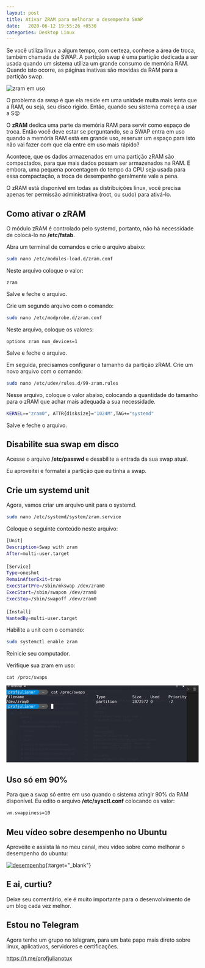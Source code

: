 ```yaml
---
layout: post
title: Ativar ZRAM para melhorar o desempenho SWAP
date:   2020-06-12 19:55:26 +0530
categories: Desktop Linux
---
```


Se você utiliza linux a algum tempo, com certeza, conhece a área de troca, também chamada de SWAP. A partição swap é uma partição dedicada a ser usada quando um sistema utiliza um grande consumo de memória RAM. Quando isto ocorre, as páginas inativas são movidas da RAM para a partição swap.

![zram em uso](https://profjulianoramos.github.io/linux/blog/images/zram.png)

O problema da swap é que ela reside em uma unidade muita mais lenta que a RAM, ou seja, seu disco rígido. Então, quando seu sistema começa a usar a S:worried:

O **zRAM** dedica uma parte da memória RAM para servir como espaço de troca. Então você deve estar se perguntando, se a SWAP entra em uso quando a memória RAM está em grande uso, reservar um espaço para isto não vai fazer com que ela entre em uso mais rápido?

Acontece, que os dados armazenados em uma partição zRAM são compactados, para que mais dados possam ser armazenados na RAM. E embora, uma pequena porcentagem do tempo da CPU seja usada para essa compactação, a troca de desempenho geralmente vale a pena. 

O zRAM está disponível em todas as distribuições linux, você precisa apenas ter permissão administrativa (root, ou sudo) para ativá-lo.

## Como ativar o zRAM

O módulo zRAM é controlado pelo systemd, portanto, não há necessidade de colocá-lo no **/etc/fstab**. 

Abra um terminal de comandos e crie o arquivo abaixo:

```bash
sudo nano /etc/modules-load.d/zram.conf
```

Neste arquivo coloque o valor:

```
zram
```

Salve e feche o arquivo.

Crie um segundo arquivo com o comando:

```bash
sudo nano /etc/modprobe.d/zram.conf
```

Neste arquivo, coloque os valores:

```
options zram num_devices=1
```

Salve e feche o arquivo.

Em seguida, precisamos configurar o tamanho da partição zRAM. Crie um novo arquivo com o comando:

```bash
sudo nano /etc/udev/rules.d/99-zram.rules
```

Nesse arquivo, coloque o valor abaixo, colocando a quantidade do tamanho para o zRAM que achar mais adequada a sua necessidade.

```bash
KERNEL=="zram0", ATTR{disksize}="1024M",TAG+="systemd"
```

Salve e feche o arquivo.


## Disabilite sua swap em disco

Acesse o arquivo **/etc/passwd** e desabilite a entrada da sua swap atual. 

Eu aproveitei e formatei a partição que eu tinha a swap.


## Crie um systemd unit

Agora, vamos criar um arquivo unit para o systemd. 

```bash
sudo nano /etc/systemd/system/zram.service
``` 

Coloque o seguinte conteúdo neste arquivo:

```bash
[Unit]
Description=Swap with zram
After=multi-user.target

[Service]
Type=oneshot 
RemainAfterExit=true
ExecStartPre=/sbin/mkswap /dev/zram0
ExecStart=/sbin/swapon /dev/zram0
ExecStop=/sbin/swapoff /dev/zram0

[Install]
WantedBy=multi-user.target
```

Habilite a unit com o comando:

```bash
sudo systemctl enable zram
```

Reinicie seu computador.

Verifique sua zram em uso:

``` 
cat /proc/swaps
```

![zram](/images/zram2.png)


## Uso só em 90%
Para que a swap só entre em uso quando o sistema atingir 90% da RAM disponível. Eu edito o arquivo **/etc/sysctl.conf** colocando os valor:

```bash
vm.swappiness=10
```


## Meu vídeo sobre desempenho no Ubuntu
Aproveite e assista lá no meu canal, meu vídeo sobre como melhorar o desempenho do ubuntu:

[![desempenho](http://img.youtube.com/vi/wA1BIJYZbXI/0.jpg)](http://www.youtube.com/watch?v=wA1BIJYZbXI "desempenho"){:target="_blank"}

## E ai, curtiu? 
Deixe seu comentário, ele é muito importante para o desenvolvimento de um blog cada vez melhor.

## Estou no Telegram
Agora tenho um grupo no telegram, para um bate papo mais direto sobre linux, aplicativos, servidores e certificações.

<https://t.me/profjulianotux>

